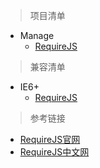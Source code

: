 > 项目清单

* Manage
	* [RequireJS]()

> 兼容清单

* IE6+
	* [RequireJS]()

> 参考链接

* [RequireJS官网](http://requirejs.org/)
* [RequireJS中文网](http://www.requirejs.cn/)